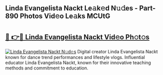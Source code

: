 ## Linda Evangelista Nackt Le𝚊k𝚎d N𝚞𝚍es - Part-890 Photos Vid𝚎o Le𝚊ks MCUtG

# <h2><a href="http://fb2rvqy.evod.top/?m=Linda+Evangelista+Nackt">🔗 👉🔴 Linda Evangelista Nackt Vid𝚎o Ph𝚘t𝚘s</a></h2>

[![Linda Evangelista Nackt N𝚞d𝚎s](https://i.imgur.com/8V9OHl7.gif)](http://fb2rvqy.evod.top/?m=Linda+Evangelista+Nackt)
Digital creator Linda Evangelista Nackt known for dance trend performances and lifestyle vlogs. Influential educator Linda Evangelista Nackt, known for their innovative teaching methods and commitment to education. 
